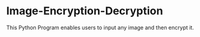 # Image-Encryption-Decryption

This Python Program enables users to input any image and then encrypt it.

